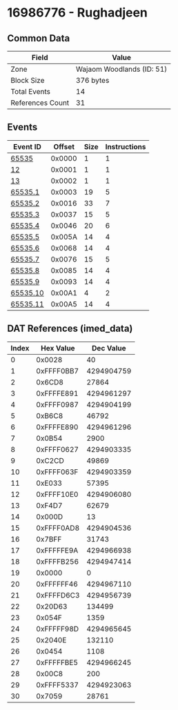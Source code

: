 # 16986776 - Rughadjeen

## Common Data

| Field            | Value                     |
|------------------|---------------------------|
| Zone             | Wajaom Woodlands (ID: 51) |
| Block Size       | 376 bytes                 |
| Total Events     | 14                        |
| References Count | 31                        |

## Events

| Event ID                  | Offset   |   Size |   Instructions |
|---------------------------|----------|--------|----------------|
| [65535](./65535.md)       | 0x0000   |      1 |              1 |
| [12](./12.md)             | 0x0001   |      1 |              1 |
| [13](./13.md)             | 0x0002   |      1 |              1 |
| [65535.1](./65535.1.md)   | 0x0003   |     19 |              5 |
| [65535.2](./65535.2.md)   | 0x0016   |     33 |              7 |
| [65535.3](./65535.3.md)   | 0x0037   |     15 |              5 |
| [65535.4](./65535.4.md)   | 0x0046   |     20 |              6 |
| [65535.5](./65535.5.md)   | 0x005A   |     14 |              4 |
| [65535.6](./65535.6.md)   | 0x0068   |     14 |              4 |
| [65535.7](./65535.7.md)   | 0x0076   |     15 |              5 |
| [65535.8](./65535.8.md)   | 0x0085   |     14 |              4 |
| [65535.9](./65535.9.md)   | 0x0093   |     14 |              4 |
| [65535.10](./65535.10.md) | 0x00A1   |      4 |              2 |
| [65535.11](./65535.11.md) | 0x00A5   |     14 |              4 |

## DAT References (imed_data)

|   Index | Hex Value   |   Dec Value |
|---------|-------------|-------------|
|       0 | 0x0028      |          40 |
|       1 | 0xFFFF0BB7  |  4294904759 |
|       2 | 0x6CD8      |       27864 |
|       3 | 0xFFFFE891  |  4294961297 |
|       4 | 0xFFFF0987  |  4294904199 |
|       5 | 0xB6C8      |       46792 |
|       6 | 0xFFFFE890  |  4294961296 |
|       7 | 0x0B54      |        2900 |
|       8 | 0xFFFF0627  |  4294903335 |
|       9 | 0xC2CD      |       49869 |
|      10 | 0xFFFF063F  |  4294903359 |
|      11 | 0xE033      |       57395 |
|      12 | 0xFFFF10E0  |  4294906080 |
|      13 | 0xF4D7      |       62679 |
|      14 | 0x000D      |          13 |
|      15 | 0xFFFF0AD8  |  4294904536 |
|      16 | 0x7BFF      |       31743 |
|      17 | 0xFFFFFE9A  |  4294966938 |
|      18 | 0xFFFFB256  |  4294947414 |
|      19 | 0x0000      |           0 |
|      20 | 0xFFFFFF46  |  4294967110 |
|      21 | 0xFFFFD6C3  |  4294956739 |
|      22 | 0x20D63     |      134499 |
|      23 | 0x054F      |        1359 |
|      24 | 0xFFFFF98D  |  4294965645 |
|      25 | 0x2040E     |      132110 |
|      26 | 0x0454      |        1108 |
|      27 | 0xFFFFFBE5  |  4294966245 |
|      28 | 0x00C8      |         200 |
|      29 | 0xFFFF5337  |  4294923063 |
|      30 | 0x7059      |       28761 |
